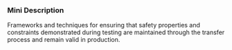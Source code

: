 ### Mini Description

Frameworks and techniques for ensuring that safety properties and constraints demonstrated during testing are maintained through the transfer process and remain valid in production.
